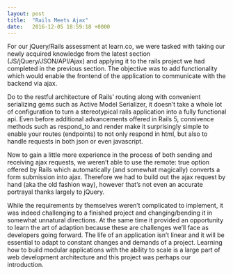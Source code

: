 ```yaml
---
layout: post
title:  "Rails Meets Ajax"
date:   2016-12-05 18:59:18 +0000
---
```



For our jQuery/Rails assessment at learn.co, we were tasked with taking our newly acquired knowledge from the latest section (JS/jQuery/JSON/API/Ajax) and applying it to the rails project we had completed in the previous section.  The objective was to add functionality which would enable the frontend of the application to communicate with the backend via ajax.

Do to the restful architecture of Rails’ routing along with convenient serializing gems such as Active Model Serializer, it doesn’t take a whole lot of configuration to turn a stereotypical rails application into a fully functional api.  Even before additional advancements offered in Rails 5, connivence methods such as respond_to and render make it surprisingly simple to enable your routes (endpoints) to not only respond in html, but also to handle requests in both json or even javascript.

Now to gain a little more experience in the process of both sending and receiving ajax requests, we weren’t able to use the remote: true option offered by Rails which automatically (and somewhat magically) converts a form submission into ajax.  Therefore we had to build out the ajax request by hand (aka the old fashion way), however that’s not even an accurate portrayal thanks largely to jQuery.

While the requirements by themselves weren’t complicated to implement, it was indeed challenging to a finished project and changing/bending it in somewhat unnatural directions.  At the same time it provided an opportunity to learn the art of adaption because these are challenges we’ll face as developers going forward.  The life of an application isn’t linear and it will be essential to adapt to constant changes and demands of a project.  Learning how to build modular applications with the ability to scale is a large part of web development architecture and this project was perhaps our introduction.

